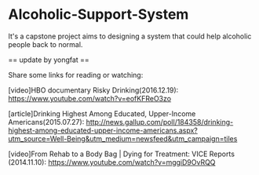 # Alcoholic-Support-System
It's a capstone project aims to designing a system that could help alcoholic people back to normal.

== update by yongfat ==

Share some links for reading or watching:

[video]HBO documentary Risky Drinking(2016.12.19): https://www.youtube.com/watch?v=eofKFReO3zo 

[article]Drinking Highest Among Educated, Upper-Income Americans(2015.07.27):  http://news.gallup.com/poll/184358/drinking-highest-among-educated-upper-income-americans.aspx?utm_source=Well-Being&utm_medium=newsfeed&utm_campaign=tiles

[video]From Rehab to a Body Bag | Dying for Treatment: VICE Reports (2014.11.10): https://www.youtube.com/watch?v=mggiD9OvRQQ